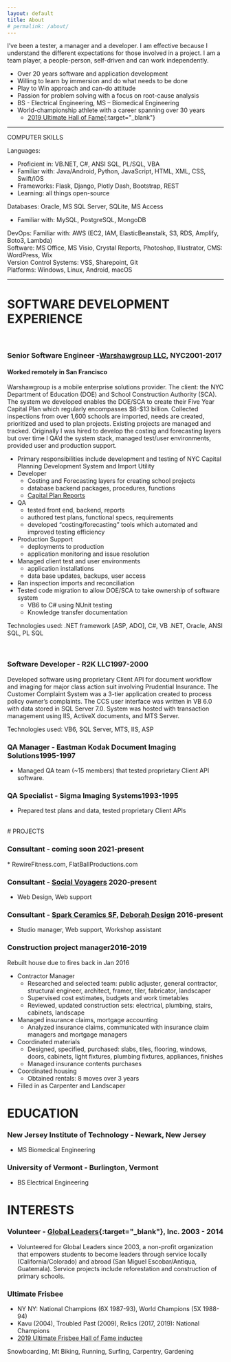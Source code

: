 ```yaml
---
layout: default
title: About
# permalink: /about/
---
```


I’ve been a tester, a manager and a developer.  I am effective because I understand the different expectations for those involved in a project. I am a team player, a people-person, self-driven and can work independently.

* Over 20 years software and application development
* Willing to learn by immersion and do what needs to be done
* Play to Win approach and can-do attitude
* Passion for problem solving with a focus on root-cause analysis
* BS - Electrical Engineering, MS – Biomedical Engineering  
* World-championship athlete with a career spanning over 30 years
  * [2019 Ultimate Hall of Fame](https://www.usaultimate.org/about/history/hall_of_fame/walter_vanderschraaf_class_of_2019.aspx){:target="_blank"}

---

COMPUTER SKILLS

Languages:
* Proficient in: VB.NET, C#, ANSI SQL, PL/SQL, VBA
* Familiar with: Java/Android, Python, JavaScript, HTML, XML, CSS, Swift/iOS
* Frameworks: Flask, Django, Plotly Dash, Bootstrap, REST
* Learning: all things open-source

Databases: Oracle, MS SQL Server, SQLite, MS Access
* Familiar with: MySQL, PostgreSQL, MongoDB

DevOps: Familiar with: AWS (EC2, IAM, ElasticBeanstalk, S3, RDS, Amplify, Boto3, Lambda)<br>
Software: MS Office, MS Visio, Crystal Reports, Photoshop, Illustrator, CMS: WordPress, Wix<br>
Version Control Systems: VSS, Sharepoint, Git<br>
Platforms: Windows, Linux, Android, macOS

---

# SOFTWARE DEVELOPMENT EXPERIENCE
<br>
<h3 class="resumedetails"><span class="resumeleft">Senior Software Engineer -<a href="https://www.intellis.io/about-us" target="_blank">Warshawgroup LLC</a>, NYC</span>2001-2017</h3>

#### Worked remotely in San Francisco

<p class="indentpar">Warshawgroup is a mobile enterprise solutions provider. The client: the NYC Department of Education (DOE) and School Construction Authority (SCA). The system we developed enables the DOE/SCA to create their Five Year Capital Plan which regularly encompasses $8-$13 billion.  Collected inspections from over 1,600 schools are imported, needs are created, prioritized and used to plan projects. Existing projects are managed and tracked. Originally I was hired to develop the costing and forecasting layers but over time I QA’d the system stack, managed test/user environments, provided user and production support.</p>

* Primary responsibilities include development and testing of NYC Capital Planning Development System and Import Utility
 * Developer
   * Costing and Forecasting layers for creating school projects
   * database backend packages, procedures, functions
   * <a href="http://www.nycsca.org/Community/Capital-Plan-Reports-Data%23Capital-Plan-67" target="_blank">Capital Plan Reports</a>
 * QA
   * tested front end, backend, reports
   * authored test plans, functional specs, requirements
   * developed “costing/forecasting” tools which automated and improved testing efficiency
 * Production Support
   * deployments to production
   * application monitoring and issue resolution
 * Managed client test and user environments
   * application installations
   * data base updates, backups, user access
 * Ran inspection imports and reconciliation
 * Tested code migration to allow DOE/SCA to take ownership of software system
   * VB6 to C# using NUnit testing
   * Knowledge transfer documentation

<p class="indentpar">Technologies used: .NET framework [ASP, ADO], C#, VB .NET, Oracle, ANSI SQL, PL SQL</p>
<br>
<h3 class="resumedetails"><span class="resumeleft"> Software Developer - R2K LLC</span>1997-2000</h3>
<p class="indentpar">Developed software using proprietary Client API for document workflow and imaging for major class action suit involving Prudential Insurance. The Customer Complaint System was a 3-tier application created to process policy owner’s complaints. The CCS user interface was written in VB 6.0 with data stored in SQL Server 7.0. System was hosted with transaction management using IIS, ActiveX documents, and MTS Server.</p>
<p class="indentpar">Technologies used: VB6, SQL Server, MTS, IIS, ASP</p>

<h3 class="resumedetails"><span class="resumeleft">QA Manager - Eastman Kodak Document Imaging Solutions</span>1995-1997</h3>

* Managed QA team (~15 members) that tested proprietary Client API software. 

<h3 class="resumedetails"><span class="resumeleft">QA Specialist - Sigma Imaging Systems</span>1993-1995</h3>

* Prepared test plans and data, tested proprietary Client APIs

<br>
# PROJECTS
<br>

<h3 class="resumedetails">
<span class="resumeleft">Consultant - coming soon
</span>2021-present</h3>
* RewireFitness.com, FlatBallProductions.com

<h3 class="resumedetails">
<span class="resumeleft">Consultant - <a href="https://SocialVoyagers.org" target="_blank">Social Voyagers</a> 
</span>2020-present</h3>

* Web Design, Web support


<h3 class="resumedetails">
<span class="resumeleft">Consultant - <a href="https://sparkceramicssf.com" target="_blank">Spark Ceramics SF</a>, 
<a href="https://DeborahGutof.com" target="_blank">Deborah Design</a>
</span>2016-present</h3>

* Studio manager, Web support, Workshop assistant

<h3 class="resumedetails"><span class="resumeleft">Construction project manager</span>2016-2019</h3>
<p class="indentpar">Rebuilt house due to fires back in Jan 2016</p>

* Contractor Manager
  * Researched and selected team: public adjuster, general contractor, structural engineer, architect, framer, tiler, fabricator, landscaper
  * Supervised cost estimates, budgets and work timetables
  * Reviewed, updated construction sets: electrical, plumbing, stairs, cabinets, landscape
* Managed insurance claims, mortgage accounting
  * Analyzed insurance claims, communicated with insurance claim managers and mortgage managers
* Coordinated materials
  * Designed, specified, purchased: slabs, tiles, flooring, windows, doors, cabinets, light fixtures, plumbing fixtures, appliances, finishes
  * Managed insurance contents purchases
* Coordinated housing
  * Obtained rentals: 8 moves over 3 years
* Filled in as Carpenter and Landscaper

# EDUCATION
### New Jersey Institute of Technology - Newark, New Jersey
* MS Biomedical Engineering
	
### University of Vermont - Burlington, Vermont
* BS Electrical Engineering	

# INTERESTS
 
### Volunteer - [Global Leaders](https://www.globalleadersinc.org/){:target="_blank"}, Inc. 2003 - 2014 
*  Volunteered for Global Leaders since 2003, a non-profit organization that empowers students to become leaders through service locally (California/Colorado) and abroad (San Miguel Escobar/Antiqua, Guatemala). Service projects include reforestation and construction of primary schools.
 
### Ultimate Frisbee 
* NY NY: National Champions (6X 1987-93), World Champions (5X 1988-94)
* Kavu (2004), Troubled Past (2009), Relics (2017, 2019): National Champions 
* <a href="https://www.usaultimate.org/about/history/hall_of_fame/walter_vanderschraaf_class_of_2019.aspx" target="_blank">2019 Ultimate Frisbee Hall of Fame inductee</a>

Snowboarding, Mt Biking, Running, Surfing, Carpentry, Gardening

[Spark-Ceramics-SF]: https://sparkceramicssf.com
